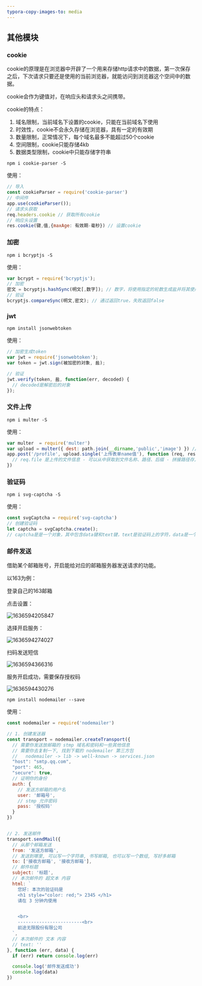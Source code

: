 ```yaml
---
typora-copy-images-to: media
---
```

## 其他模块

### cookie

cookie的原理是在浏览器中开辟了一个用来存储http请求中的数据，第一次保存之后，下次请求只要还是使用的当前浏览器，就能访问到浏览器这个空间中的数据。

cookie会作为键值对，在响应头和请求头之间携带。

cookie的特点：

1. 域名限制，当前域名下设置的cookie，只能在当前域名下使用
2. 时效性，cookie不会永久存储在浏览器，具有一定的有效期
3. 数量限制，正常情况下，每个域名最多不能超过50个cookie
4. 空间限制，cookie只能存储4kb
5. 数据类型限制，cookie中只能存储字符串

```shell
npm i cookie-parser -S
```

使用：

```js
// 导入
const cookieParser = require('cookie-parser')
// 中间件
app.use(cookieParser());
// 请求头获取
req.headers.cookie // 获取所有cookie
// 响应头设置
res.cookie(键,值,{maxAge: 有效期-毫秒}) // 设置cookie
```



### 加密

```shell
npm i bcryptjs -S
```

使用：

```js
var bcrypt = require('bcryptjs');
// 加密
密文 = bcryptjs.hashSync(明文[,数字]); // 数字，将使用指定的轮数生成盐并将其使用。推荐 10
// 验证
bcryptjs.compareSync(明文,密文); // 通过返回true，失败返回false
```



### jwt

```shell
npm install jsonwebtoken
```

使用：

```js
// 加密生成token
var jwt = require('jsonwebtoken');
var token = jwt.sign(被加密的对象, 盐);

// 验证
jwt.verify(token, 盐, function(err, decoded) {
  // decoded是解密后的对象
});
```



### 文件上传

```shell
npm i multer -S
```

使用：

```js
var multer  = require('multer')
var upload = multer({ dest: path.join(__dirname,'public','image') }) // 指定上传的文件路径
app.post('/profile', upload.single('上传表单name值'), function (req, res, next) {
  // req.file 是上传的文件信息 - 可以从中获取到文件名称、路径、后缀 - 拼接路径存入mongodb
})
```

### 验证码

```shell
npm i svg-captcha -S
```

使用：

```js
const svgCaptcha = require('svg-captcha')
// 创建验证码
let captcha = svgCaptcha.create();
// captcha是是一个对象，其中包含data键和text键，text是验证码上的字符，data是一个svg标签直接可以显示为一张图片
```

### 邮件发送

借助某个邮箱账号，开启能给对应的邮箱服务器发送请求的功能。

以163为例：

登录自己的163邮箱

点击设置：

![1636594205847](media/1636594205847.png) 

选择开启服务：

![1636594274027](media/1636594274027.png) 

扫码发送短信

![1636594366316](media/1636594366316.png) 

服务开启成功，需要保存授权码

![1636594430276](media/1636594430276.png) 



```shell
npm install nodemailer --save
```

使用：

```js
const nodemailer = require('nodemailer')

// 1. 创建发送器
const transport = nodemailer.createTransport({
  // 需要你发送放邮箱的 stmp 域名和密码和一些其他信息
  // 需要你去复制一下, 找到下载的 nodemailer 第三方包
  //   nodemailer -> lib -> well-known -> services.json
  "host": "smtp.qq.com",
  "port": 465,
  "secure": true,
  // 证明你的身份
  auth: {
    // 发送方邮箱的用户名
    user: '邮箱号',
    // stmp 允许密码
    pass: '授权码'
  }
})


// 2. 发送邮件
transport.sendMail({
  // 从那个邮箱发送
  from: '发送方邮箱',
  // 发送到哪里, 可以写一个字符串, 书写邮箱, 也可以写一个数组, 写好多邮箱
  to: ['接收方邮箱', '接收方邮箱'],
  // 邮件标题
  subject: '标题',
  // 本次邮件的 超文本 内容
  html: `
    您好: 本次的验证码是
    <h1 style="color: red;"> 2345 </h1>
    请在 3 分钟内使用


    <br>
    ------------------------<br>
    前途无限股份有限公司
  `,
  // 本次邮件的 文本 内容
  // text: ''
}, function (err, data) {
  if (err) return console.log(err)

  console.log('邮件发送成功')
  console.log(data)
})
```


